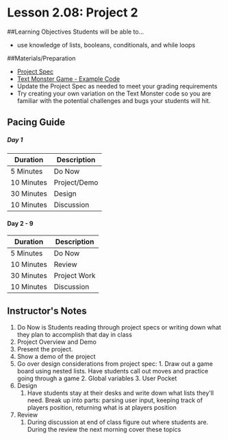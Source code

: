 # Lesson 2.08: Project 2

##Learning Objectives
Students will be able to... 
* use knowledge of lists, booleans, conditionals, and while loops 

##Materials/Preparation
* [Project Spec]
* [Text Monster Game - Example Code]
* Update the Project Spec as needed to meet your grading requirements
* Try creating your own variation on the Text Monster code so you are familiar with the potential challenges and bugs your students will hit.

## Pacing Guide
##### Day 1
| **Duration**   | **Description** |
| ---------- | ----------- |
| 5 Minutes  | Do Now      |
| 10 Minutes | Project/Demo|
| 30 Minutes | Design      |
| 10 Minutes | Discussion  |
#### Day 2 - 9 
| **Duration**   | **Description** |
| ---------- | ----------- |
| 5 Minutes  | Do Now      |
| 10 Minutes | Review      |
| 30 Minutes | Project Work|
| 10 Minutes | Discussion  |

## Instructor's Notes
1. Do Now is Students reading through project specs or writing down what they plan to accomplish that day in class
2. Project Overview and Demo 
  1. Present the project. 
  2. Show a demo of the project
  3. Go over design considerations from project spec: 
    1. Draw out a game board using nested lists. Have students call out moves and practice going through a game
    2. Global variables
    3. User Pocket
2. Design
    1. Have students stay at their desks and write down what lists they'll need. Break up into parts: parsing user input, keeping track of players position, returning what is at players position 
3. Review
    1. During discussion at end of class figure out where students are. During the review the next morning cover these topics 
  
[Project Spec]: project.md
[Text Monster Game - Example Code]: project_file.md